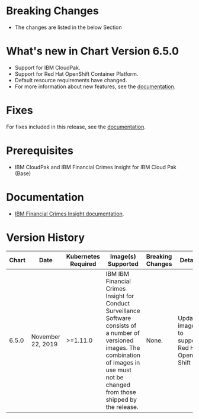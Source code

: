 # Breaking Changes
* The changes are listed in the below Section

# What's new in Chart Version 6.5.0

* Support for IBM CloudPak.
* Support for Red Hat OpenShift Container Platform.
* Default resource requirements have changed.
* For more information about new features, see the [documentation](https://www.ibm.com/support/knowledgecenter/SSCKRH).

# Fixes

For fixes included in this release, see the [documentation](https://www.ibm.com/support/knowledgecenter/SSCKRH).

# Prerequisites
* IBM CloudPak and IBM Financial Crimes Insight for IBM Cloud Pak (Base)

# Documentation
* [IBM Financial Crimes Insight documentation](https://www.ibm.com/support/knowledgecenter/SSCKRH).

# Version History
| Chart | Date               | Kubernetes Required                                                                    | Image(s) Supported                                                                                                                                  | Breaking Changes     | Details                                                          |
| ----- | ------------------ | -------------------------------------------------------------------------------------- | --------------------------------------------------------------------------------------------------------------------------------------------------- | -------------------- | ---------------------------------------------------------------- |
| 6.5.0 | November 22, 2019   | >=1.11.0                                                                               | IBM IBM Financial Crimes Insight for Conduct Surveillance Software consists of a number of versioned images. The combination of images in use must not be changed from those shipped by the release. | None.               | Updated images to support Red Hat Open Shift                                   |

